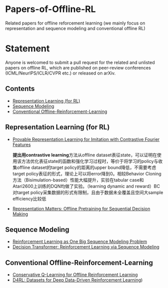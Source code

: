 # Papers-of-Offline-RL

Related papers for offline reforcement learning (we mainly focus on representation and sequence modeling and conventional offline RL)

# Statement

Anyone is welcomed to submit a pull request for the related and unlisted papers on offline RL, which are published on peer-review conferences (ICML/NeurIPS/ICLR/CVPR etc.) or released on arXiv.



## Contents
- <a href="#Representation Learning">Representation Learning (for RL) </a><br>
- <a href="#Sequence Modeling">Sequence Modeling </a><br>
- <a href="#Conventional Offline-Reinforcement-Learning">Conventional Offline-Reinforcement-Learning </a><br>

<a id='Representation Learning'></a>
## Representation Learning (for RL)

- [Provable Representation Learning for Imitation with Contrastive Fourier Features](https://arxiv.org/pdf/2105.12272.pdf)

  **提出用contrastive learning**方法从offline dataset表征state，可以证明在使用该方法优化表征state的函数和强化学习过程时，等价于将学习的policy与收集offline dataset的target policy的距离的upper bound降低，不需要考虑target policy表征的形式，理论上可以将error降到0。相较Behavior Cloning方法（Bisimulation-based）性能大幅提升，实验在tabular case和Atari2600上训练的DQN均做了实验。（learning dynamic and reward）BC对target policy采集数据的形式有限制，且由于数据未全覆盖且空间大sample efficiency比较低

- [Representation Matters: Offline Pretraining for Sequential Decision Making](https://arxiv.org/pdf/2102.05815.pdf)


<a id='Sequence Modeling'></a>
## Sequence Modeling

- [Reinforcement Learning as One Big Sequence Modeling Problem](https://arxiv.org/pdf/2106.02039.pdf)
- [Decision Transformer: Reinforcement Learning via Sequence Modeling](https://arxiv.org/pdf/2106.01345.pdf)

<a id='Conventional Offline-Reinforcement-Learning'></a>
## Conventional Offline-Reinforcement-Learning

- [Conservative Q-Learning for Offline Reinforcement Learning](https://arxiv.org/pdf/2006.04779.pdf)
- [D4RL: Datasets for Deep Data-Driven Reinforcement Learning](https://arxiv.org/pdf/2004.07219.pdf))

